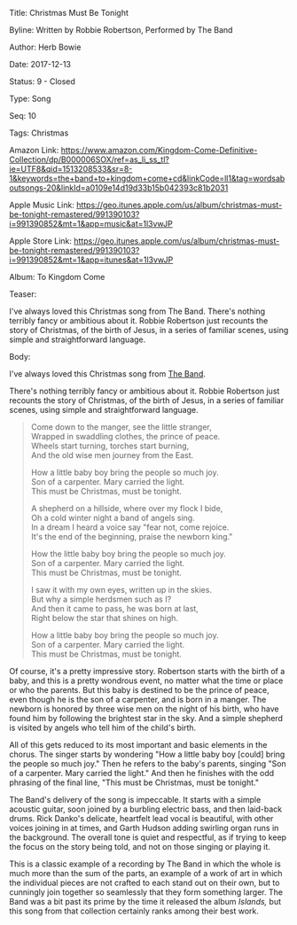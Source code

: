 Title: Christmas Must Be Tonight

Byline: Written by Robbie Robertson, Performed by The Band

Author: Herb Bowie

Date:   2017-12-13

Status: 9 - Closed

Type:   Song

Seq:    10

Tags:   Christmas

Amazon Link: https://www.amazon.com/Kingdom-Come-Definitive-Collection/dp/B000006SOX/ref=as_li_ss_tl?ie=UTF8&qid=1513208533&sr=8-1&keywords=the+band+to+kingdom+come+cd&linkCode=ll1&tag=wordsaboutsongs-20&linkId=a0109e14d19d33b15b042393c81b2031

Apple Music Link: https://geo.itunes.apple.com/us/album/christmas-must-be-tonight-remastered/991390103?i=991390852&mt=1&app=music&at=1l3vwJP

Apple Store Link: https://geo.itunes.apple.com/us/album/christmas-must-be-tonight-remastered/991390103?i=991390852&mt=1&app=itunes&at=1l3vwJP

Album: To Kingdom Come

Teaser: 
 
I've always loved this Christmas song from The Band. There's nothing terribly fancy or ambitious about it. Robbie Robertson just recounts the story of Christmas, of the birth of Jesus, in a series of familiar scenes, using simple and straightforward language. 

Body:   

I've always loved this Christmas song from [The Band][tb]. 

There's nothing terribly fancy or ambitious about it. Robbie Robertson just recounts the story of Christmas, of the birth of Jesus, in a series of familiar scenes, using simple and straightforward language. 

> Come down to the manger, see the little stranger,  
> Wrapped in swaddling clothes, the prince of peace.  
> Wheels start turning, torches start burning,  
> And the old wise men journey from the East.  
>   
> How a little baby boy bring the people so much joy.  
> Son of a carpenter. Mary carried the light.  
> This must be Christmas, must be tonight.  
>   
> A shepherd on a hillside, where over my flock I bide,  
> Oh a cold winter night a band of angels sing.  
> In a dream I heard a voice say "fear not, come rejoice.  
> It's the end of the beginning, praise the newborn king."  
>   
> How the little baby boy bring the people so much joy.  
> Son of a carpenter. Mary carried the light.  
> This must be Christmas, must be tonight.  
>   
> I saw it with my own eyes, written up in the skies.  
> But why a simple herdsmen such as I?  
> And then it came to pass, he was born at last,  
> Right below the star that shines on high.  
>   
> How a little baby boy bring the people so much joy.  
> Son of a carpenter. Mary carried the light.  
> This must be Christmas, must be tonight.

Of course, it's a pretty impressive story. Robertson starts with the birth of a baby, and this is a pretty wondrous event, no matter what the time or place or who the parents. But this baby is destined to be the prince of peace, even though he is the son of a carpenter, and is born in a manger. The newborn is honored by three wise men on the night of his birth, who have found him by following the brightest star in the sky. And a simple shepherd is visited by angels who tell him of the child's birth. 

All of this gets reduced to its most important and basic elements in the chorus. The singer starts by wondering "How a little baby boy [could] bring the people so much joy." Then he refers to the baby's parents, singing "Son of a carpenter. Mary carried the light." And then he finishes with the odd phrasing of the final line, "This must be Christmas, must be tonight." 

The Band's delivery of the song is impeccable. It starts with a simple acoustic guitar, soon joined by a burbling electric bass, and then laid-back drums. Rick Danko's delicate, heartfelt lead vocal is beautiful, with other voices joining in at times, and Garth Hudson adding swirling organ runs in the background. The overall tone is quiet and respectful, as if trying to keep the focus on the story being told, and not on those singing or playing it. 

This is a classic example of a recording by The Band in which the whole is much more than the sum of the parts, an example of a work of art in which the individual pieces are not crafted to each stand out on their own, but to cunningly join together so seamlessly that they form something larger. The Band was a bit past its prime by the time it released the album *Islands,* but this song from that collection certainly ranks among their best work. 

[tb]: http://www.reasontorock.com/artists/band.html
